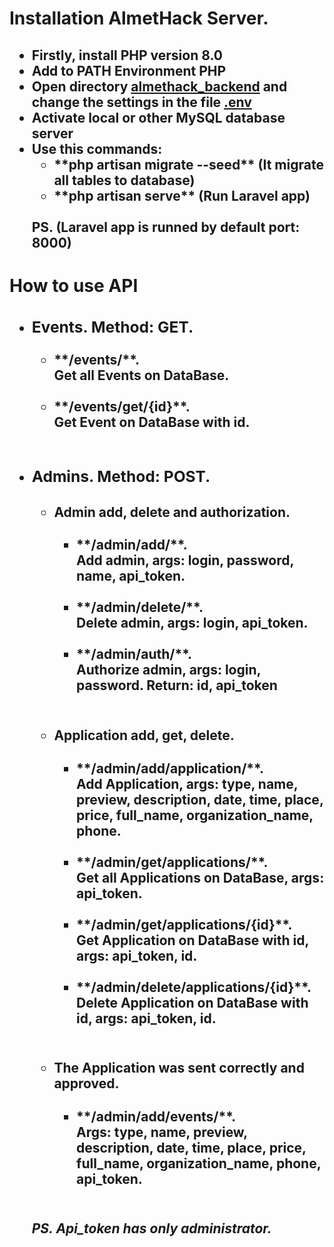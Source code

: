 <h1>Installation AlmetHack Server.</h1>
<h2>
    <ul>
        <li>
            Firstly, install PHP version 8.0
        </li>
        <li>
            Add to PATH Environment PHP
        </li>
        <li>
            Open directory <span style="text-decoration: underline">almethack_backend</span> and change the settings in the file <span style="text-decoration: underline;">.env</span>
        </li>
        <li>
            Activate local or other MySQL database server 
        </li>
        <li>
            Use this commands:
            <ul>
                <li><span>**php artisan migrate --seed**</span> (It migrate all tables to database)</li>
                <li><span>**php artisan serve**</span> (Run Laravel app)</li>
            </ul>
            <br> PS. (Laravel app is runned by default port: 8000)
        </li>
    </ul>
</h2>

<h1>How to use API</h1>

<h2>
    <ul>
        <li>
            <h3>Events. Method: GET.</h3>
            <ul>
                <li><span>**/events/**</span>.<br> Get all Events on DataBase.</li><br>
                <li><span>**/events/get/{id}**</span>. <br> Get Event on DataBase with id.</li><br>
            </ul>
        </li>
        <li>
            <h3>Admins. Method: POST.</h3>
            <ul>
                <li>
                    <h4>Admin add, delete and authorization.</h4>
                    <ul>
                        <li><span>**/admin/add/**</span>.<br> Add admin, args: login, password, name, api_token.</li><br>
                        <li><span>**/admin/delete/**</span>.<br> Delete admin, args: login, api_token.</li><br>
                        <li><span>**/admin/auth/**</span>.<br> Authorize admin, args: login, password. Return: id, api_token</li><br>
                    </ul>
                </li>
                <li>
                    <h4>Application add, get, delete.</h4>
                    <ul>
                        <li><span>**/admin/add/application/**</span>.<br> Add Application, args: type, name, preview, description, date, time, place, price, full_name, organization_name, phone.</li><br>
                        <li><span>**/admin/get/applications/**</span>.<br> Get all Applications on DataBase, args: api_token.</li><br>
                        <li><span>**/admin/get/applications/{id}**</span>.<br> Get Application on DataBase with id, args: api_token, id.</li><br>
                        <li><span>**/admin/delete/applications/{id}**</span>.<br> Delete Application on DataBase with id, args: api_token, id.</li><br>
                    </ul>
                </li>
                <li>
                    <h4>The Application was sent correctly and approved.</h4>
                    <ul>
                        <li><span>**/admin/add/events/**</span>.<br> Args: type, name, preview, description, date, time, place, price, full_name, organization_name, phone, api_token.</li><br>
                    </ul>
                </li>
            </ul>
            <h5>PS. Api_token has only administrator.</h5>
        </li>
    </ul>
</h2>
